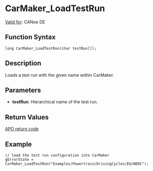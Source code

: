# CarMaker_LoadTestRun

[Valid for](../../../Shared/FeatureAvailability.md):  CANoe DE

## Function Syntax

```plaintext
long CarMaker_LoadTestRun(char testRun[]);
```

## Description

Loads a test run with the given name within CarMaker.

## Parameters

- **testRun**: Hierarchical name of the test run.

## Return Values

[APO return code](../CAPLfunctionsCarMakerReturnCodes.md)

## Example

```plaintext
// load the test run configuration into CarMaker
gErrorState = CarMaker_LoadTestRun("Examples/Powertrain/DrivingCycles/EU/NEDC");
```
